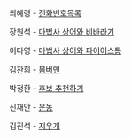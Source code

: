 최혜령 - [전화번호목록](https://school.programmers.co.kr/learn/courses/30/lessons/42577)

장원석 - [마법사 상어와 비바라기](https://www.acmicpc.net/problem/21610)

이다영 - [마법사 상어와 파이어스톰](https://www.acmicpc.net/problem/20058)

김찬희 - [봄버맨](https://www.acmicpc.net/problem/16918)

박정환 - [후보 추천하기](https://www.acmicpc.net/problem/1713)

신재안 - [운동](https://www.acmicpc.net/problem/1173)

김진석 - [지우개](https://www.acmicpc.net/problem/21756)

